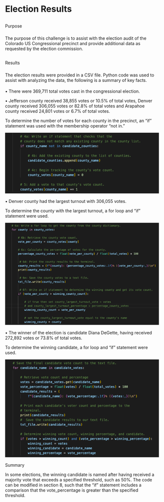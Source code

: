 # Election Results

##
Purpose

###
The purpose of this challenge is to assist with the election audit of the Colorado US Congressional precinct and provide additional data as requested by the election commission.

##
Results

###
The election results were provided in a CSV file. Python code was used to assist with analyzing the data, the following is a summary of key facts. 

####
• There were 369,711 total votes cast in the congressional election. 

• Jefferson county received 38,855 votes or 10.5% of total votes, Denver county received 306,055 votes or 82.8% of total votes and Arapahoe county        received 24,801 votes or 6.7% of total votes. 

To determine the number of votes for each county in the precinct, an “if” statement was used with the membership operator “not in.”  

![County_Votes](Resources/County_Votes.png)

• Denver county had the largest turnout with 306,055 votes. 

To determine the county with the largest turnout, a for loop and “if” statement were used. 

![Winning_County](Resources/Winning_County.png)

• The winner of the election is candidate Diana DeGette, having received 272,892 votes or 73.8% of total votes. 

To determine the winning candidate, a for loop and “if” statement were used. 

![Winning_Candidate](Resources/Winning_Candidate.png)

Summary

In some elections, the winning candidate is named after having received a majority vote that exceeds a specified threshold, such as 50%. The code can be modified in section 8, such that the “if” statement includes a comparison that the vote_percentage is greater than the specified threshold. 
